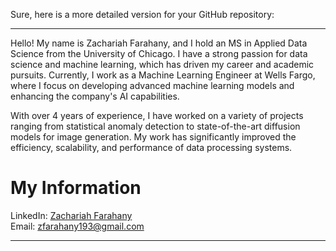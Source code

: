 Sure, here is a more detailed version for your GitHub repository:

---

Hello! My name is Zachariah Farahany, and I hold an MS in Applied Data Science from the University of Chicago. I have a strong passion for data science and machine learning, which has driven my career and academic pursuits. Currently, I work as a Machine Learning Engineer at Wells Fargo, where I focus on developing advanced machine learning models and enhancing the company's AI capabilities.

With over 4 years of experience, I have worked on a variety of projects ranging from statistical anomaly detection to state-of-the-art diffusion models for image generation. My work has significantly improved the efficiency, scalability, and performance of data processing systems.

# My Information
LinkedIn: [Zachariah Farahany](https://www.linkedin.com/in/zach-farahany-3818aa1bb/)  
Email: zfarahany193@gmail.com

---
